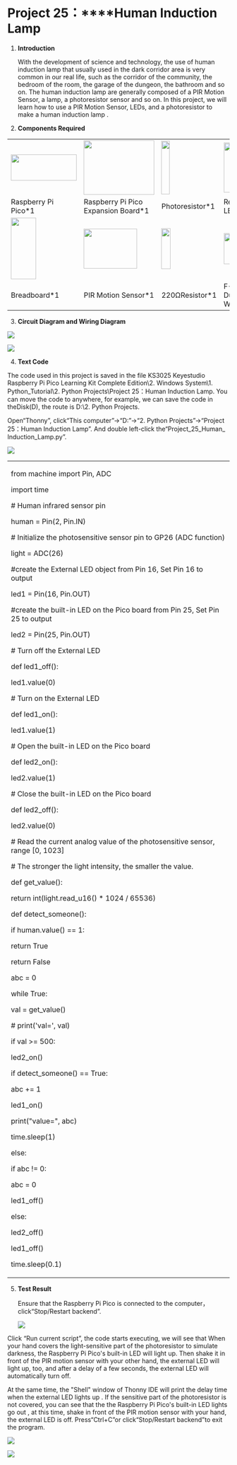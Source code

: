 # Project 25：****Human Induction Lamp

1.  **Introduction**
    
    With the development of science and technology, the use of human
    induction lamp that usually used in the dark corridor area is very
    common in our real life, such as the corridor of the community, the
    bedroom of the room, the garage of the dungeon, the bathroom and so
    on. The human induction lamp are generally composed of a PIR Motion
    Sensor, a lamp, a photoresistor sensor and so on. In this project,
    we will learn how to use a PIR Motion Sensor, LEDs, and a
    photoresistor to make a human induction lamp .

2.  **Components Required**

<table>
<tbody>
<tr class="odd">
<td><p><img src="https://raw.githubusercontent.com/keyestudio/KS3025-KS3025F-Keyestudio-Raspberry-Pi-Pico-Learning-Kit-Complete-Edition-Python/master/media/f70a6a892505b1816d151452b9b995a7.jpeg" style="width:1.55417in;height:0.61875in" /></p></td>
<td><img src="https://raw.githubusercontent.com/keyestudio/KS3025-KS3025F-Keyestudio-Raspberry-Pi-Pico-Learning-Kit-Complete-Edition-Python/master/media/bbed91c0b45fcafc7e7163bfeabf68f9.png" style="width:1.66944in;height:1.28472in" /></td>
<td><img src="https://raw.githubusercontent.com/keyestudio/KS3025-KS3025F-Keyestudio-Raspberry-Pi-Pico-Learning-Kit-Complete-Edition-Python/master/media/82b6a0e286b6ca25c06c6353397bad79.png" style="width:0.19097in;height:1.26597in" /></td>
<td><img src="https://raw.githubusercontent.com/keyestudio/KS3025-KS3025F-Keyestudio-Raspberry-Pi-Pico-Learning-Kit-Complete-Edition-Python/master/media/7eb361d680dfa351f07f8527aeb37abd.png" style="width:0.275in;height:1.17361in" /></td>
<td><img src="https://raw.githubusercontent.com/keyestudio/KS3025-KS3025F-Keyestudio-Raspberry-Pi-Pico-Learning-Kit-Complete-Edition-Python/master/media/8cf9b1b3a5fec374cde3c5f0537567cb.png" style="width:0.21042in;height:0.94583in" /></td>
<td></td>
</tr>
<tr class="even">
<td>Raspberry Pi Pico*1</td>
<td>Raspberry Pi Pico Expansion Board*1</td>
<td>Photoresistor*1</td>
<td>Red LED*1</td>
<td>10KΩResistor*1</td>
<td></td>
</tr>
<tr class="odd">
<td><img src="https://raw.githubusercontent.com/keyestudio/KS3025-KS3025F-Keyestudio-Raspberry-Pi-Pico-Learning-Kit-Complete-Edition-Python/master/media/e380dd26e4825be9a768973802a55fe6.png" style="width:0.59028in;height:1.44583in" /></td>
<td><img src="https://raw.githubusercontent.com/keyestudio/KS3025-KS3025F-Keyestudio-Raspberry-Pi-Pico-Learning-Kit-Complete-Edition-Python/master/media/99272d75b3f952a0c2dd770e2f6f5a7c.png" style="width:1.25347in;height:0.94097in" /></td>
<td><img src="https://raw.githubusercontent.com/keyestudio/KS3025-KS3025F-Keyestudio-Raspberry-Pi-Pico-Learning-Kit-Complete-Edition-Python/master/media/51ab4ab6eefe8ba8f66234989d5282de.png" style="width:0.21736in;height:0.95833in" /></td>
<td><img src="https://raw.githubusercontent.com/keyestudio/KS3025-KS3025F-Keyestudio-Raspberry-Pi-Pico-Learning-Kit-Complete-Edition-Python/master/media/c80f7e0e045c10576b3120eea281502f.png" style="width:0.85486in;height:0.72917in" /></td>
<td><img src="https://raw.githubusercontent.com/keyestudio/KS3025-KS3025F-Keyestudio-Raspberry-Pi-Pico-Learning-Kit-Complete-Edition-Python/master/media/e9a8d050105397bb183512fb4ffdd2f6.png" style="width:0.77222in;height:0.77986in" /></td>
<td><img src="https://raw.githubusercontent.com/keyestudio/KS3025-KS3025F-Keyestudio-Raspberry-Pi-Pico-Learning-Kit-Complete-Edition-Python/master/media/7dcbd02995be3c142b2f97df7f7c03ce.png" style="width:0.99028in;height:0.52986in" /></td>
</tr>
<tr class="even">
<td>Breadboard*1</td>
<td>PIR Motion Sensor*1</td>
<td>220ΩResistor*1</td>
<td>F-F Dupont Wires</td>
<td>Jumper Wires</td>
<td>USB Cable*1</td>
</tr>
</tbody>
</table>

3.  **Circuit Diagram and Wiring Diagram**

![](/media/79c069794eed2b3eb611f4aee7952862.png)

![](/media/643c9552a922ed3ddde80be42481481d.png)

4.  **Text Code**

The code used in this project is saved in the file KS3025 Keyestudio
Raspberry Pi Pico Learning Kit Complete Edition\\2. Windows System\\1.
Python\_Tutorial\\2. Python Projects\\Project 25：Human Induction Lamp.
You can move the code to anywhere, for example, we can save the code in
theDisk(D), the route is D:\\2. Python Projects.

Open“Thonny”, click“This computer”→“D:”→“2. Python Projects”→“Project
25：Human Induction Lamp”. And double left-click
the“Project\_25\_Human\_ Induction\_Lamp.py”.

![](/media/810cf76703d01a67fb24892be056ea26.png)

<table>
<tbody>
<tr class="odd">
<td><p>from machine import Pin, ADC</p>
<p>import time</p>
<p># Human infrared sensor pin</p>
<p>human = Pin(2, Pin.IN)</p>
<p># Initialize the photosensitive sensor pin to GP26 (ADC function)</p>
<p>light = ADC(26)</p>
<p>#create the External LED object from Pin 16, Set Pin 16 to output</p>
<p>led1 = Pin(16, Pin.OUT)</p>
<p>#create the built-in LED on the Pico board from Pin 25, Set Pin 25 to output</p>
<p>led2 = Pin(25, Pin.OUT)</p>
<p># Turn off the External LED</p>
<p>def led1_off():</p>
<p>led1.value(0)</p>
<p># Turn on the External LED</p>
<p>def led1_on():</p>
<p>led1.value(1)</p>
<p># Open the built-in LED on the Pico board</p>
<p>def led2_on():</p>
<p>led2.value(1)</p>
<p># Close the built-in LED on the Pico board</p>
<p>def led2_off():</p>
<p>led2.value(0)</p>
<p># Read the current analog value of the photosensitive sensor, range [0, 1023]</p>
<p># The stronger the light intensity, the smaller the value.</p>
<p>def get_value():</p>
<p>return int(light.read_u16() * 1024 / 65536)</p>
<p>def detect_someone():</p>
<p>if human.value() == 1:</p>
<p>return True</p>
<p>return False</p>
<p>abc = 0</p>
<p>while True:</p>
<p>val = get_value()</p>
<p># print('val=', val)</p>
<p>if val &gt;= 500:</p>
<p>led2_on()</p>
<p>if detect_someone() == True:</p>
<p>abc += 1</p>
<p>led1_on()</p>
<p>print("value=", abc)</p>
<p>time.sleep(1)</p>
<p>else:</p>
<p>if abc != 0:</p>
<p>abc = 0</p>
<p>led1_off()</p>
<p>else:</p>
<p>led2_off()</p>
<p>led1_off()</p>
<p>time.sleep(0.1)</p></td>
</tr>
</tbody>
</table>

5.  **Test Result**
    
    Ensure that the Raspberry Pi Pico is connected to the
    computer，click“Stop/Restart backend”.
    
    ![](/media/5328e0e2f11967549f347f7719420f02.png)

Click “Run current script”, the code starts executing, we will see that
When your hand covers the light-sensitive part of the photoresistor to
simulate darkness, the Raspberry Pi Pico's built-in LED will light up.
Then shake it in front of the PIR motion sensor with your other hand,
the external LED will light up, too, and after a delay of a few seconds,
the external LED will automatically turn off.  

At the same time, the "Shell" window of Thonny IDE will print the delay
time when the external LED lights up . If the sensitive part of the
photoresistor is not covered, you can see that the the Raspberry Pi
Pico's built-in LED lights go out , at this time, shake in front of the
PIR motion sensor with your hand, the external LED is off.
Press“Ctrl+C”or click“Stop/Restart backend”to exit the program.

![](/media/1694a3ff1f0fd065862961ebde40c063.png)

![](/media/af94ad9d2f008956592ee64e207aa8b5.png)
